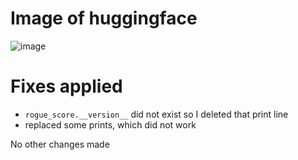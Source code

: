 # Image of huggingface
![image](https://github.com/user-attachments/assets/edd60f37-03e2-4034-bea7-3b160bcf9c99)



# Fixes applied
* `rogue_score.__version__` did not exist so I deleted that print line
* replaced some prints, which did not work

No other changes made
